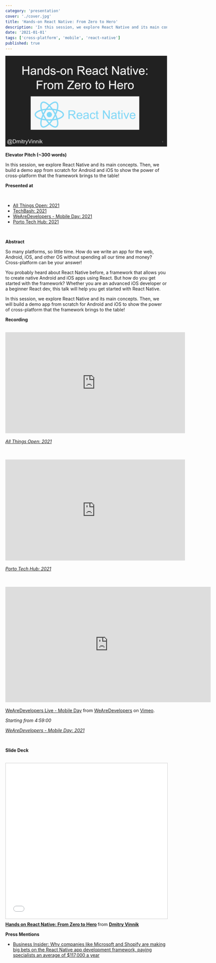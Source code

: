 ```yaml
---
category: 'presentation'
cover: './cover.jpg'
title: 'Hands-on React Native: From Zero to Hero'
description: 'In this session, we explore React Native and its main concepts. Then, we build a demo app from scratch for Android and iOS to show the power of cross-platform that the framework brings to the table!'
date: '2021-01-01'
tags: ['cross-platform', 'mobile', 'react-native']
published: true
---
```

![cross-platform](./cover.jpg)

**Elevator Pitch (~300 words)**

In this session, we explore React Native and its main concepts. Then, we build a demo app from scratch for Android and iOS to show the power of cross-platform that the framework brings to the table!

**Presented at**

<br>

- [All Things Open: 2021](https://dvinnik.dev/events/2021/allthingsopen)
- [TechBash: 2021](https://dvinnik.dev/events/2021/techbash)
- [WeAreDevelopers - Mobile Day: 2021](https://dvinnik.dev/events/2021/wearedevelopers-mobile-day)
- [Porto Tech Hub: 2021](https://dvinnik.dev/events/2021/porto-tech-hub)

<br>

**Abstract**
 
So many platforms, so little time. How do we write an app for the web, Android, iOS, and other OS without spending all our time and money? Cross-platform can be your answer!

You probably heard about React Native before, a framework that allows you to create native Android and iOS apps using React. But how do you get started with the framework? Whether you are an advanced iOS developer or a beginner React dev, this talk will help you get started with React Native.

In this session, we explore React Native and its main concepts. Then, we will build a demo app from scratch for Android and iOS to show the power of cross-platform that the framework brings to the table!

**Recording**

<br>

<iframe width="560" height="315" src="https://www.youtube.com/embed/9tXktXR9iJk" title="YouTube video player" frameborder="0" allow="accelerometer; autoplay; clipboard-write; encrypted-media; gyroscope; picture-in-picture" allowfullscreen></iframe>

*[All Things Open: 2021](https://dvinnik.dev/events/2021/allthingsopen)*

<br>
<br>

<iframe width="560" height="315" src="https://www.youtube.com/embed/3J4hlbpczY8" title="YouTube video player" frameborder="0" allow="accelerometer; autoplay; clipboard-write; encrypted-media; gyroscope; picture-in-picture" allowfullscreen></iframe>

*[Porto Tech Hub: 2021](https://dvinnik.dev/events/2021/porto-tech-hub)*

<br>

<br>

<iframe src="https://player.vimeo.com/video/639870487?h=ff1b58e6e7&title=0&byline=0&portrait=0" width="640" height="360" frameborder="0" allow="autoplay; fullscreen; picture-in-picture" allowfullscreen></iframe>
<p><a href="https://vimeo.com/639870487">WeAreDevelopers Live - Mobile Day</a> from <a href="https://vimeo.com/wearedevelopers">WeAreDevelopers</a> on <a href="https://vimeo.com">Vimeo</a>.</p>

*Starting from 4:59:00*

*[WeAreDevelopers - Mobile Day: 2021](https://dvinnik.dev/events/2021/wearedevelopers-mobile-day)*

<br>

**Slide Deck**

<br>

<iframe src="//www.slideshare.net/slideshow/embed_code/key/5XSEN0oWtt3QZ" width="595" height="485" frameborder="0" marginwidth="0" marginheight="0" scrolling="no" style="border:1px solid #CCC; border-width:1px; margin-bottom:5px; max-width: 100%;" allowfullscreen> </iframe> <div style="margin-bottom:5px"> <strong> <a href="//www.slideshare.net/DmitryVinnik1/hands-on-react-native-from-zero-to-hero" title="Hands on React Native: From Zero to Hero" target="_blank">Hands on React Native: From Zero to Hero</a> </strong> from <strong><a href="//www.slideshare.net/DmitryVinnik1" target="_blank">Dmitry Vinnik</a></strong> </div>


**Press Mentions**

- [Business Insider: Why companies like Microsoft and Shopify are making big bets on the React Native app development framework, paying specialists an average of $117,000 a year](https://www.businessinsider.com/react-native-developers-facebook-microsoft-app-development-2021-9)